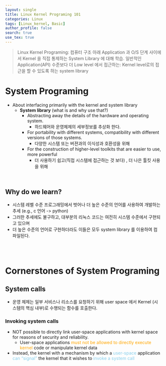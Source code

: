 ```yaml
---
layout: single
title: Linux Kernel Programing 101
categories: Linux
tags: [Linux_kernel, Basic]
author_profile: false
search: true
use_tex: true
---
```


> Linux Kernel Programing: 컴퓨터 구조 아래 Application 과 O/S 단계 사이에서 Kernel 을 직접 통제하는 System Library 에 대해 학습.
> 일반적인 Application(API) 수준보다 더 Low level 에서 접근하는: Kernel level로의 접근을 할 수 있도록 하는 system library
> 

# System Programing
- About interfacing primarily with the kernel and system library
  - **System library** (what is and why use that?)
    - Abstracting away the details of the hardware and operating system.
      - 하드웨어와 운영체제의 세부정보를 추상화 한다.
    - For portability with different systems, compatibility with different versions of those systems.
      - 다양한 시스템 또는 버젼과의 이식성과 호환성을 위해
    - For the construction of higher-level toolkits that are easier to use, more powerful
      - 더 사용하기 쉽고(직접 시스템에 접근하는 것 보다) , 더 나은 툴킷 사용을 위해

<br>

## Why do we learn?
- 시스템 레벨 수준 프로그래밍에서 벗어나 더 높은 수준의 언어를 사용하여 개발하는 추세 (e.g., c 언어 -> python)
- 그러한 추세에도 불구하고, 대부분의 리눅스 코드는 여전히 시스템 수준에서 구현되고 있으며
- 더 높은 수준의 언어로 구현하더라도 이들은 모두 system library 를 이용하여 컴파일된다.



<br>
<br>

# Cornerstones of System Programing

## System calls
- 운영 체제는 일부 서비스나 리소스를 요청하기 위해 user space 에서 Kernel (시스템의 핵심 내부)로 수행되는 함수를 호출한다.

### Invoking system calls
- NOT possible to directly link user-space applications with kernel space for reasons of security and reliability.
  - User-space applications <span style="color:orange">must not be allowed to directly execute kernel</span> code or manipulate kernel data
- Instead, the kernel with a mechanism by which a <span style="color:skyblue">user-space</span> application <span style="color:skyblue">can “signal”</span> the kernel that it wishes to <span style="color:skyblue">invoke a system call</span>


